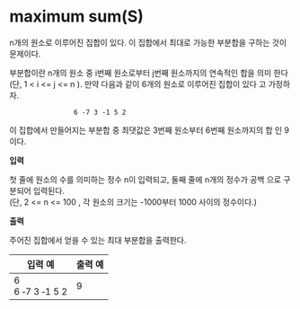 maximum sum(S)
====================================

n개의 원소로 이루어진 집합이 있다. 이 집합에서 최대로 가능한 부분합을 구하는
것이 문제이다. 

부분합이란 n개의 원소 중 i번째 원소로부터 j번째 원소까지의 연속적인 합을 의미
한다(단, 1 < i <= j <= n ). 만약 다음과 같이 6개의 원소로 이루어진 집합이 있다
고 가정하자.

                    6 -7 3 -1 5 2

이 집합에서 만들어지는 부분합 중 최댓값은 3번째 원소부터 6번째 원소까지의 합
인 9이다.

**입력** 

첫 줄에 원소의 수를 의미하는 정수 n이 입력되고, 둘째 줄에 n개의 정수가 공백
으로 구분되어 입력된다.  
(단, 2 <= n <= 100 , 각 원소의 크기는 -1000부터 1000 사이의 정수이다.) 

**출력**  

주어진 집합에서 얻을 수 있는 최대 부분합을 출력한다. 

| 입력 예 | 출력 예     |
|---|---|
| 6 <br> 6 ‐7 3 ‐1 5 2 | 9 |